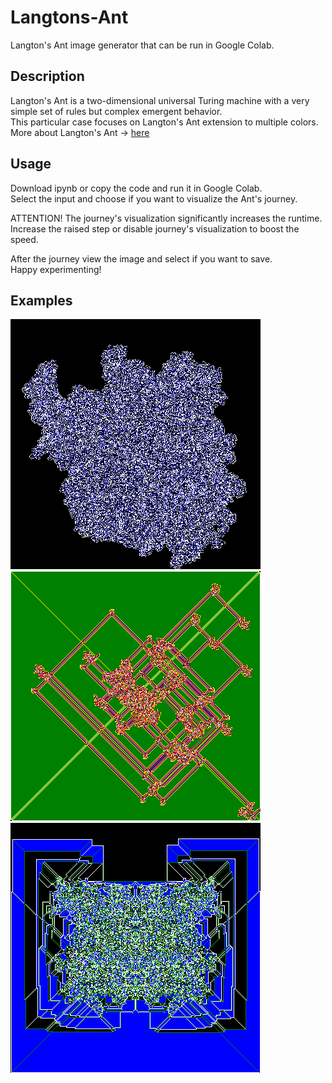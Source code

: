 # Langtons-Ant
Langton's Ant image generator that can be run in Google Colab.

## Description
Langton's Ant is a two-dimensional universal Turing machine with a very simple set of rules but complex emergent behavior.  
This particular case focuses on Langton's Ant extension to multiple colors.
More about Langton's Ant -> [here](https://en.wikipedia.org/wiki/Langton%27s_ant)

## Usage
Download ipynb or copy the code and run it in Google Colab.  
Select the input and choose if you want to visualize the Ant's journey.  

ATTENTION! 
The journey's visualization significantly increases the runtime.  
Increase the raised step or disable journey's visualization to boost the speed.

After the journey view the image and select if you want to save.  
Happy experimenting!  

## Examples
![Example 1](https://github.com/simuxakadiscgolfgod/Langtons-Ant/blob/main/example1.png)
![Example 2](https://github.com/simuxakadiscgolfgod/Langtons-Ant/blob/main/example2.png)
![Example 3](https://github.com/simuxakadiscgolfgod/Langtons-Ant/blob/main/example3.png)
